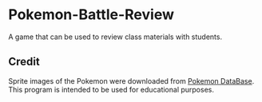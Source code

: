 # Pokemon-Battle-Review

A game that can be used to review class materials with students.

## Credit

Sprite images of the Pokemon were downloaded from [Pokemon DataBase](https://pokemondb.net/). This program is intended to be used for educational purposes.
